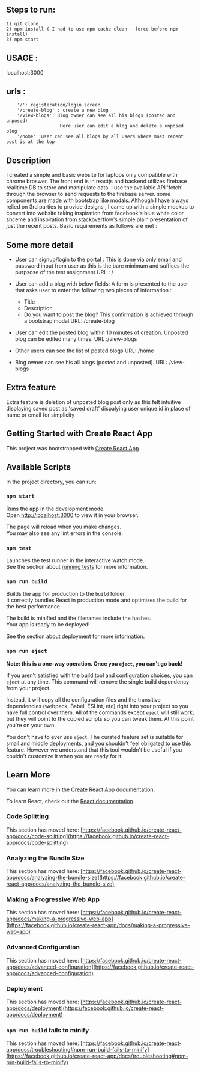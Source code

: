 ## Steps to run:
    1) git clone 
    2) npm install ( I had to use npm cache clean --force before npm install)
    3) npm start
## USAGE :
localhost:3000
## urls : 
        '/': registeration/login screen
        '/create-blog' : create a new blog
        '/view-blogs': Blog owner can see all his blogs (posted and unposed)
                        Here user can edit a blog and delete a unposed blog
        '/home' :user can see all blogs by all users where most recent post is at the top

## Description
I created a simple and basic website for laptops only compatible with chrome broswer. The front end is in reactjs and backend utilizes firebase realitime DB to store and manipulate data. I use the available API 'fetch' through the browser to send requests to the firebase server. some components are made with bootstrap like modals. Although I have always relied on 3rd parties to provide designs , I came up with a simple mockup to convert into website taking inspiration from facebook's blue white color shceme and inspiration from stackoverflow's simple plain presentation of just the recent posts. Basic requirements as follows are met :

## Some more detail
- User can signup/login to the portal :
    This is done via only email and password input from user as this is the bare minimum and suffices
    the purpsose of the test assignment
    URL : /

- User can add a blog with below fields:
    A form is presented to the user that asks user to enter the following two pieces of information : 
    -   Title
    - Description
    - Do you want to post the blog? This confirmation is achieved through a bootstrap modal
    URL: /create-blog

- User can edit the posted blog within 10 minutes of creation. Unposted blog can be edited many times.
    URL :/view-blogs

- Other users can see the list of posted blogs
    URL: /home

- Blog owner can see his all blogs (posted and unposted).
    URL: /view-blogs

## Extra feature    
Extra feature is deletion of unposted blog post only as this felt intuitive
displaying saved post as 'saved draft'
dispalying user unique id in place of name or email for simplicity


## Getting Started with Create React App

This project was bootstrapped with [Create React App](https://github.com/facebook/create-react-app).

## Available Scripts

In the project directory, you can run:

### `npm start`

Runs the app in the development mode.\
Open [http://localhost:3000](http://localhost:3000) to view it in your browser.

The page will reload when you make changes.\
You may also see any lint errors in the console.

### `npm test`

Launches the test runner in the interactive watch mode.\
See the section about [running tests](https://facebook.github.io/create-react-app/docs/running-tests) for more information.

### `npm run build`

Builds the app for production to the `build` folder.\
It correctly bundles React in production mode and optimizes the build for the best performance.

The build is minified and the filenames include the hashes.\
Your app is ready to be deployed!

See the section about [deployment](https://facebook.github.io/create-react-app/docs/deployment) for more information.

### `npm run eject`

**Note: this is a one-way operation. Once you `eject`, you can't go back!**

If you aren't satisfied with the build tool and configuration choices, you can `eject` at any time. This command will remove the single build dependency from your project.

Instead, it will copy all the configuration files and the transitive dependencies (webpack, Babel, ESLint, etc) right into your project so you have full control over them. All of the commands except `eject` will still work, but they will point to the copied scripts so you can tweak them. At this point you're on your own.

You don't have to ever use `eject`. The curated feature set is suitable for small and middle deployments, and you shouldn't feel obligated to use this feature. However we understand that this tool wouldn't be useful if you couldn't customize it when you are ready for it.

## Learn More

You can learn more in the [Create React App documentation](https://facebook.github.io/create-react-app/docs/getting-started).

To learn React, check out the [React documentation](https://reactjs.org/).

### Code Splitting

This section has moved here: [https://facebook.github.io/create-react-app/docs/code-splitting](https://facebook.github.io/create-react-app/docs/code-splitting)

### Analyzing the Bundle Size

This section has moved here: [https://facebook.github.io/create-react-app/docs/analyzing-the-bundle-size](https://facebook.github.io/create-react-app/docs/analyzing-the-bundle-size)

### Making a Progressive Web App

This section has moved here: [https://facebook.github.io/create-react-app/docs/making-a-progressive-web-app](https://facebook.github.io/create-react-app/docs/making-a-progressive-web-app)

### Advanced Configuration

This section has moved here: [https://facebook.github.io/create-react-app/docs/advanced-configuration](https://facebook.github.io/create-react-app/docs/advanced-configuration)

### Deployment

This section has moved here: [https://facebook.github.io/create-react-app/docs/deployment](https://facebook.github.io/create-react-app/docs/deployment)

### `npm run build` fails to minify

This section has moved here: [https://facebook.github.io/create-react-app/docs/troubleshooting#npm-run-build-fails-to-minify](https://facebook.github.io/create-react-app/docs/troubleshooting#npm-run-build-fails-to-minify)
